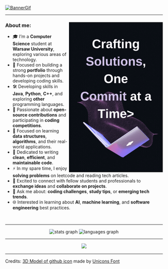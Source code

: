 [![BannerGif](https://github.com/user-attachments/assets/998acf78-efc1-4cc9-b645-e388f079cf8c)](https://github.com/JGolaszewski)
***


<div>
  <picture>
    <source media="(max-width: 1000px)" srcset="./assets/banner2.gif" width="0" />
    <img align="right" width="300" src="./assets/banner2.gif" />
  </picture>
  <div>
    <h3>About me:</h3>
    <ul>
      <li>🎓 I’m a <strong>Computer Science</strong> student at <strong>Warsaw University</strong>, exploring various areas of technology.</li>
      <li>🌱 Focused on building a strong <strong>portfolio</strong> through hands-on projects and developing coding skills.</li>
      <li>🛠️ Developing skills in <strong>Java</strong>, <strong>Python</strong>, <strong>C++</strong>, and exploring <strong>other</strong> programming languages.</li>
      <li>📘 Passionate about <strong>open-source contributions</strong> and participating in <strong>coding competitions</strong>.</li>
      <li>🎯 Focused on learning <strong>data structures</strong>, <strong>algorithms</strong>, and their real-world applications.</li>
      <li>📝 Dedicated to writing <strong>clean</strong>, <strong>efficient</strong>, and <strong>maintainable code</strong>.</li>
      <li>⚡ In my spare time, I enjoy <strong>solving problems</strong> on leetcode and reading tech articles.</li>
      <li>🤝 Excited to connect with fellow students and professionals to <strong>exchange ideas</strong> and <strong>collaborate on projects</strong>.</li>
      <li>💬 Ask me about: <strong>coding challenges</strong>, <strong>study tips</strong>, or <strong>emerging tech trends</strong>.</li>
      <li>🌐 Interested in learning about <strong>AI</strong>, <strong>machine learning</strong>, and <strong>software engineering</strong> best practices.</li>
    </ul>
  </div>
</div>

<br clear="both">

***

<div align="center">
<img src="https://github-readme-stats.vercel.app/api?username=jgolaszewski&hide_title=false&hide_rank=false&show_icons=true&include_all_commits=true&count_private=true&disable_animations=false&theme=github_dark&locale=en&hide_border=true&order=1" height="150" alt="stats graph" />
<img src="https://github-readme-stats.vercel.app/api/top-langs?username=jgolaszewski&locale=en&hide_title=false&layout=compact&card_width=320&langs_count=5&theme=github_dark&hide_border=true&order=2" height="150" alt="languages graph" />
</div>

***

<div align="center">
  <a href="https://leetcode.com/jgolaszewski" >
    <img src="https://leetcard.jacoblin.cool/jgolaszewski?theme=dark&font=Arimo&ext=heatmap&border=0&radius=20"  />
  </a>
</div>

<!-- ![Alt text](https://spotify-recently-played-readme.vercel.app/api?user=31z7o5qv3ppihxfjzsy75kuaywju) -->

<!-- GITHUB CAT MADE BY: <a href="https://iconscout.com/3d-illustrations/github-1" class="text-underline font-size-sm" target="_blank">github-1</a> by <a href="https://iconscout.com/contributors/unicons" class="text-underline font-size-sm">Unicons Font</a> on <a href="https://iconscout.com" class="text-underline font-size-sm">IconScout</a> -->
***
Credits: [3D Model of github icon](https://iconscout.com/3d-illustrations/github-1) made by [Unicons Font](https://iconscout.com/contributors/unicons)
